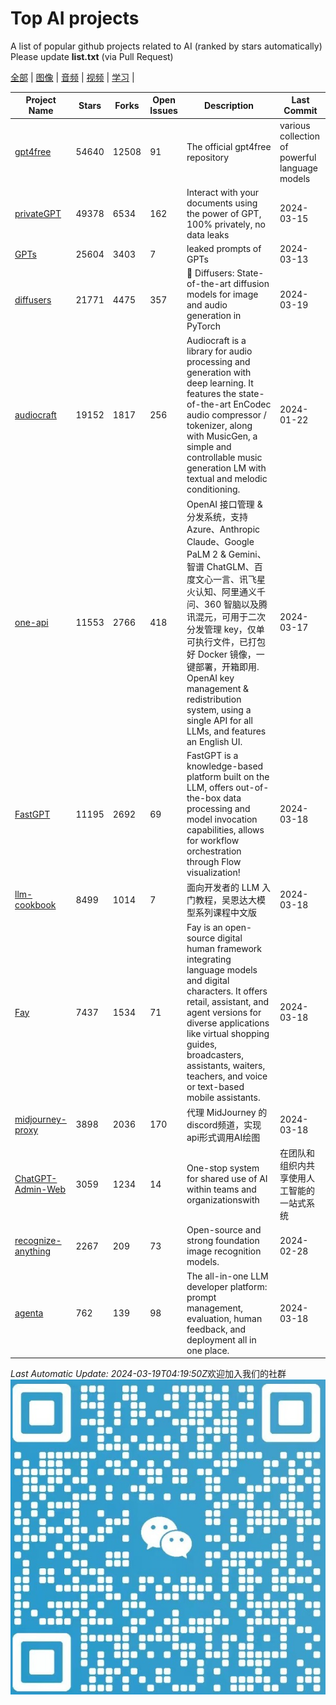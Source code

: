 # Top AI projects
A list of popular github projects related to AI (ranked by stars automatically)
Please update **list.txt** (via Pull Request)

<a href="./README.md">全部</a> |   <a href="./READMEpicture.md">图像</a> |   <a href="./READMEaudio.md">音频</a> | <a href="./READMEvideo.md">视频</a> | <a href="./READMElearn.md">学习</a> | 

| Project Name | Stars | Forks | Open Issues | Description | Last Commit |
| ------------ | ----- | ----- | ----------- | ----------- | ----------- |
| [gpt4free](https://github.com/xtekky/gpt4free) | 54640 | 12508 | 91 | The official gpt4free repository | various collection of powerful language models | 2024-03-18 |
| [privateGPT](https://github.com/imartinez/privateGPT) | 49378 | 6534 | 162 | Interact with your documents using the power of GPT, 100% privately, no data leaks | 2024-03-15 |
| [GPTs](https://github.com/linexjlin/GPTs) | 25604 | 3403 | 7 | leaked prompts of GPTs | 2024-03-13 |
| [diffusers](https://github.com/huggingface/diffusers) | 21771 | 4475 | 357 | 🤗 Diffusers: State-of-the-art diffusion models for image and audio generation in PyTorch | 2024-03-19 |
| [audiocraft](https://github.com/facebookresearch/audiocraft) | 19152 | 1817 | 256 | Audiocraft is a library for audio processing and generation with deep learning. It features the state-of-the-art EnCodec audio compressor / tokenizer, along with MusicGen, a simple and controllable music generation LM with textual and melodic conditioning. | 2024-01-22 |
| [one-api](https://github.com/songquanpeng/one-api) | 11553 | 2766 | 418 | OpenAI 接口管理 & 分发系统，支持 Azure、Anthropic Claude、Google PaLM 2 & Gemini、智谱 ChatGLM、百度文心一言、讯飞星火认知、阿里通义千问、360 智脑以及腾讯混元，可用于二次分发管理 key，仅单可执行文件，已打包好 Docker 镜像，一键部署，开箱即用. OpenAI key management & redistribution system, using a single API for all LLMs, and features an English UI. | 2024-03-17 |
| [FastGPT](https://github.com/labring/FastGPT) | 11195 | 2692 | 69 | FastGPT is a knowledge-based platform built on the LLM, offers out-of-the-box data processing and model invocation capabilities, allows for workflow orchestration through Flow visualization! | 2024-03-18 |
| [llm-cookbook](https://github.com/datawhalechina/llm-cookbook) | 8499 | 1014 | 7 | 面向开发者的 LLM 入门教程，吴恩达大模型系列课程中文版 | 2024-03-18 |
| [Fay](https://github.com/xszyou/Fay) | 7437 | 1534 | 71 | Fay is an open-source digital human framework integrating language models and digital characters. It offers retail, assistant, and agent versions for diverse applications like virtual shopping guides, broadcasters, assistants, waiters, teachers, and voice or text-based mobile assistants. | 2024-03-18 |
| [midjourney-proxy](https://github.com/novicezk/midjourney-proxy) | 3898 | 2036 | 170 | 代理 MidJourney 的discord频道，实现api形式调用AI绘图 | 2024-03-18 |
| [ChatGPT-Admin-Web](https://github.com/AprilNEA/ChatGPT-Admin-Web) | 3059 | 1234 | 14 | One-stop system for shared use of AI within teams and organizationswith | 在团队和组织内共享使用人工智能的一站式系统 | 2023-12-27 |
| [recognize-anything](https://github.com/xinyu1205/recognize-anything) | 2267 | 209 | 73 | Open-source and strong foundation image recognition models. | 2024-02-28 |
| [agenta](https://github.com/Agenta-AI/agenta) | 762 | 139 | 98 | The all-in-one LLM developer platform: prompt management, evaluation, human feedback, and deployment all in one place. | 2024-03-18 |

*Last Automatic Update: 2024-03-19T04:19:50Z*欢迎加入我们的社群 ![](https://raw.githubusercontent.com/mouuii/picture/master/weichat.jpg) 